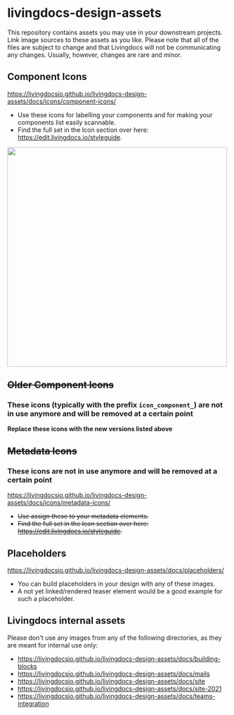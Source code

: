 # livingdocs-design-assets

This repository contains assets you may use in your downstream projects.
Link image sources to these assets as you like.
Please note that all of the files are subject to change and that Livingdocs will not be communicating any changes. Usually, however, changes are rare and minor.

## Component Icons
https://livingdocsio.github.io/livingdocs-design-assets/docs/icons/component-icons/
- Use these icons for labelling your components and for making your components list easily scannable.
- Find the full set in the Icon section over here: https://edit.livingdocs.io/styleguide.

<img src="https://user-images.githubusercontent.com/36032868/223463304-1c4fa252-381b-4163-aa27-625dd55893d9.png" width="500px">

## ~~Older Component Icons~~
### These icons (typically with the prefix `icon_component_`) are not in use anymore and will be removed at a certain point
**Replace these icons with the new versions listed above**

## ~~Metadata Icons~~
### These icons are not in use anymore and will be removed at a certain point
https://livingdocsio.github.io/livingdocs-design-assets/docs/icons/metadata-icons/
- ~~Use assign these to your metadata elements.~~
- ~~Find the full set in the Icon section over here: https://edit.livingdocs.io/styleguide.~~

## Placeholders
https://livingdocsio.github.io/livingdocs-design-assets/docs/placeholders/
- You can build placeholders in your design with any of these images.
- A not yet linked/rendered teaser element would be a good example for such a placeholder.

## Livingdocs internal assets
Please don't use any images from any of the following directories, as they are meant for internal use only:
- https://livingdocsio.github.io/livingdocs-design-assets/docs/building-blocks
- https://livingdocsio.github.io/livingdocs-design-assets/docs/mails
- https://livingdocsio.github.io/livingdocs-design-assets/docs/site
- https://livingdocsio.github.io/livingdocs-design-assets/docs/site-2021
- https://livingdocsio.github.io/livingdocs-design-assets/docs/teams-integration
